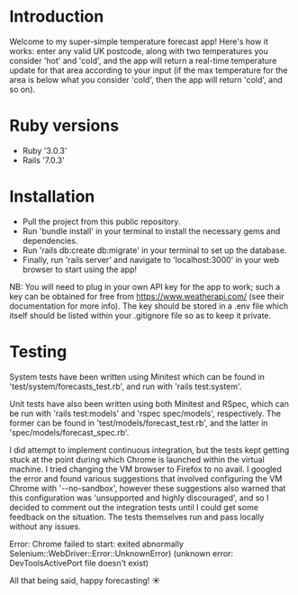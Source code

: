 # Introduction
Welcome to my super-simple temperature forecast app! Here's how it works: enter any valid UK postcode, along with two temperatures you consider 'hot' and 'cold', and the app will return a real-time temperature update for that area according to your input (if the max temperature for the area is below what you consider 'cold', then the app will return 'cold', and so on).

# Ruby versions
- Ruby '3.0.3'
- Rails '7.0.3'

# Installation
- Pull the project from this public repository.
- Run 'bundle install' in your terminal to install the necessary gems and dependencies.
- Run 'rails db:create db:migrate' in your terminal to set up the database.
- Finally, run 'rails server' and navigate to 'localhost:3000' in your web browser to start using the app!

NB: You will need to plug in your own API key for the app to work; such a key can be obtained for free from https://www.weatherapi.com/ (see their documentation for more info).
The key should be stored in a .env file which itself should be listed within your .gitignore file so as to keep it private.

# Testing
System tests have been written using Minitest which can be found in 'test/system/forecasts_test.rb', and run with 'rails test:system'.

Unit tests have also been written using both Minitest and RSpec, which can be run with 'rails test:models' and 'rspec spec/models', respectively. The former can be found in 'test/models/forecast_test.rb', and the latter in 'spec/models/forecast_spec.rb'.

I did attempt to implement continuous integration, but the tests kept getting stuck at the point during which Chrome is launched within the virtual machine. I tried changing the VM browser to Firefox to no avail. I googled the error and found various suggestions that involved configuring the VM Chrome with '--no-sandbox', however these suggestions also warned that this configuration was 'unsupported and highly discouraged', and so I decided to comment out the integration tests until I could get some feedback on the situation. The tests themselves run and pass locally without any issues. 

Error: Chrome failed to start: exited abnormally Selenium::WebDriver::Error::UnknownError)
(unknown error: DevToolsActivePort file doesn't exist)

All that being said, happy forecasting! ☀️
